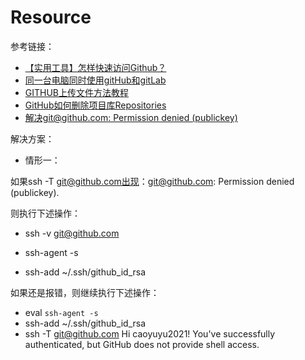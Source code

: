 # Resource

参考链接：
- [【实用工具】怎样快速访问Github？](https://blog.csdn.net/weixin_41512747/article/details/125941762?utm_medium=distribute.pc_feed_404.none-task-blog-2~default~BlogCommendFromBaidu~Rate-4-125941762-blog-null.pc_404_mixedpudn&depth_1-utm_source=distribute.pc_feed_404.none-task-blog-2~default~BlogCommendFromBaidu~Rate-4-125941762-blog-null.pc_404_mixedpud)
- [同一台电脑同时使用gitHub和gitLab](https://blog.csdn.net/m0_51691302/article/details/125706793)
- [GITHUB上传文件方法教程](https://blog.csdn.net/weixin_44161567/article/details/120064658)
- [GitHub如何删除项目库Repositories](https://www.likecs.com/show-203647457.html)
- [解决git@github.com: Permission denied (publickey)](https://blog.csdn.net/qq_40047019/article/details/122898308)

解决方案：
- 情形一：

如果ssh -T git@github.com出现：git@github.com: Permission denied (publickey).

则执行下述操作：

- ssh -v git@github.com

- ssh-agent -s

- ssh-add ~/.ssh/github_id_rsa

如果还是报错，则继续执行下述操作：
- eval `ssh-agent -s`
- ssh-add ~/.ssh/github_id_rsa
- ssh -T git@github.com
Hi caoyuyu2021! You've successfully authenticated, but GitHub does not provide shell access.
